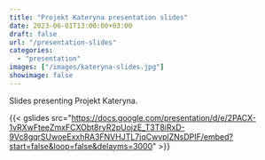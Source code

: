 ```yaml
---
title: "Projekt Kateryna presentation slides" 
date: 2023-06-01T13:00:00+03:00
draft: false
url: "/presentation-slides"
categories: 
  - "presentation"
images: ["/images/kateryna-slides.jpg"]
showimage: false
---
```


Slides presenting Projekt Kateryna.

{{< gslides src="https://docs.google.com/presentation/d/e/2PACX-1vRXwFteeZmxFCXObt8ryR2pUojzE_T3T8iRxD-9Vc8gqrSUwoeExxhRA3FNVHJTL7jqCwvplZNsDPIF/embed?start=false&loop=false&delayms=3000" >}}
